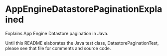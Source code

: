 AppEngineDatastorePaginationExplained
=====================================

Explains App Engine Datastore pagination in Java.

Until this README elaborates the Java test class, DatastorePaginationTest, please see that file for comments and source code.